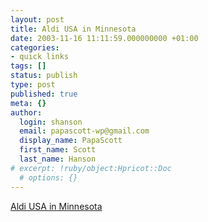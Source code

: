 ```yaml
---
layout: post
title: Aldi USA in Minnesota
date: 2003-11-16 11:11:59.000000000 +01:00
categories:
- quick links
tags: []
status: publish
type: post
published: true
meta: {}
author:
  login: shanson
  email: papascott-wp@gmail.com
  display_name: PapaScott
  first_name: Scott
  last_name: Hanson
# excerpt: !ruby/object:Hpricot::Doc
  # options: {}
---
```

<p><a title="Inver Grove Heights" href="http://www.aldifoods.com/locations4.asp?StoreID=45058&State=MN&City=Inver Grove Heights">Aldi USA in Minnesota</a></p>
